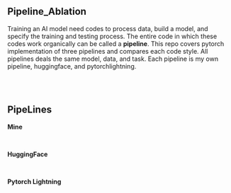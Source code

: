 ## Pipeline_Ablation

Training an AI model need codes to process data, build a model, and specify the training and testing process.
The entire code in which these codes work organically can be called a **pipeline**. 
This repo covers pytorch implementation of three pipelines and compares each code style. 
All pipelines deals the same model, data, and task. Each pipeline is my own pipeline, huggingface, and pytorchlightning.

<br>
<br>

## PipeLines

**Mine**

<br>

**HuggingFace**

<br>

**Pytorch Lightning**
